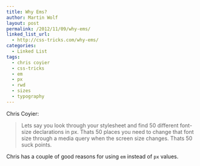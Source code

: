 ```yaml
---
title: Why Ems?
author: Martin Wolf
layout: post
permalink: /2012/11/09/why-ems/
linked_list_url:
  - http://css-tricks.com/why-ems/
categories:
  - Linked List
tags:
  - chris coyier
  - css-tricks
  - em
  - px
  - rwd
  - sizes
  - typography
---
```

<p class="linked-list-quote-author">
  Chris Coyier:
</p>

> Lets say you look through your stylesheet and find 50 different font-size declarations in px. Thats 50 places you need to change that font size through a media query when the screen size changes. Thats 50 suck points.

Chris has a couple of good reasons for using `em` instead of `px` values.